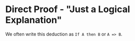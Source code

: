 # Direct Proof - "Just a Logical Explanation"

We often write this deduction as `If A then B` or `A => B`.